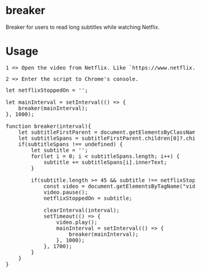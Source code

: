 # breaker
Breaker for users to read long subtitles while watching Netflix.

# Usage


<pre>1 => Open the video from Netflix. Like `https://www.netflix.com/watch/70189007`.</pre>
<pre>2 => Enter the script to Chrome's console.</pre>

<pre>
let netflixStoppedOn = '';

let mainInterval = setInterval(() => {
    breaker(mainInterval);
}, 1000);

function breaker(interval){
    let subtitleFirstParent = document.getElementsByClassName("player-timedtext")[0];
    let subtitleSpans = subtitleFirstParent.children[0]?.children;
    if(subtitleSpans !== undefined) {
        let subtitle = '';
        for(let i = 0; i < subtitleSpans.length; i++) {
            subtitle += subtitleSpans[i].innerText;
        }
        
        if(subtitle.length >= 45 && subtitle !== netflixStoppedOn){
            const video = document.getElementsByTagName("video")[0];
            video.pause();
            netflixStoppedOn = subtitle;

            clearInterval(interval);
            setTimeout(() => {
                video.play();
                mainInterval = setInterval(() => {
                    breaker(mainInterval);
                }, 1000);
            }, 1700);
        }
    }
}
</pre>